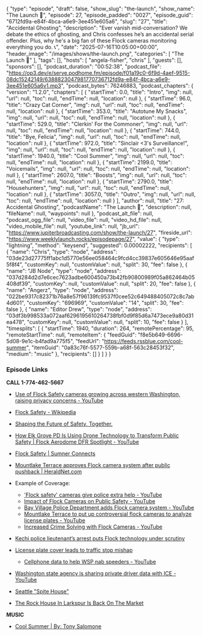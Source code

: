 {
  "type": "episode",
  "draft": false,
  "show_slug": "the-launch",
  "show_name": "The Launch 🚀",
  "episode": 27,
  "episode_padded": "0027",
  "episode_guid": "6712fd9a-e84f-4bca-a6e9-3ee451e605a6",
  "slug": "27",
  "title": "Accidental Ghosting",
  "description": "Ever vanish mid-conversation? We debate the ethics of ghosting, and Chris confesses he’s an accidental serial offender. Plus, why he's a big fan of these Flock cameras monitoring everything you do. 📞",
  "date": "2025-07-16T10:05:00+00:00",
  "header_image": "/images/shows/the-launch.png",
  "categories": [
    "The Launch 🚀"
  ],
  "tags": [],
  "hosts": [
    "angela-fisher",
    "chris"
  ],
  "guests": [],
  "sponsors": [],
  "podcast_duration": "00:52:38",
  "podcast_file": "https://op3.dev/e/serve.podhome.fm/episode/f01a19c0-6f9d-4aef-9515-08dc15242149/6388823047981770736712fd9a-e84f-4bca-a6e9-3ee451e605a6v1.mp3",
  "podcast_bytes": 76246883,
  "podcast_chapters": {
    "version": "1.2.0",
    "chapters": [
      {
        "startTime": 0.0,
        "title": "Intro",
        "img": null,
        "url": null,
        "toc": null,
        "endTime": null,
        "location": null
      },
      {
        "startTime": 96.0,
        "title": "Crazy Cat Corner",
        "img": null,
        "url": null,
        "toc": null,
        "endTime": null,
        "location": null
      },
      {
        "startTime": 353.0,
        "title": "Autotune My Snacks",
        "img": null,
        "url": null,
        "toc": null,
        "endTime": null,
        "location": null
      },
      {
        "startTime": 529.0,
        "title": "Clerkin' For the Commoner",
        "img": null,
        "url": null,
        "toc": null,
        "endTime": null,
        "location": null
      },
      {
        "startTime": 744.0,
        "title": "Bye, Felicia",
        "img": null,
        "url": null,
        "toc": null,
        "endTime": null,
        "location": null
      },
      {
        "startTime": 972.0,
        "title": "Sinclair <3's Surveillance!",
        "img": null,
        "url": null,
        "toc": null,
        "endTime": null,
        "location": null
      },
      {
        "startTime": 1940.0,
        "title": "Cool Summer",
        "img": null,
        "url": null,
        "toc": null,
        "endTime": null,
        "location": null
      },
      {
        "startTime": 2199.0,
        "title": "Voicemails",
        "img": null,
        "url": null,
        "toc": null,
        "endTime": null,
        "location": null
      },
      {
        "startTime": 2607.0,
        "title": "Boosts",
        "img": null,
        "url": null,
        "toc": null,
        "endTime": null,
        "location": null
      },
      {
        "startTime": 2790.0,
        "title": "Househunters",
        "img": null,
        "url": null,
        "toc": null,
        "endTime": null,
        "location": null
      },
      {
        "startTime": 3057.0,
        "title": "Outro",
        "img": null,
        "url": null,
        "toc": null,
        "endTime": null,
        "location": null
      }
    ],
    "author": null,
    "title": "27: Accidental Ghosting",
    "podcastName": "The Launch 🚀",
    "description": null,
    "fileName": null,
    "waypoints": null
  },
  "podcast_alt_file": null,
  "podcast_ogg_file": null,
  "video_file": null,
  "video_hd_file": null,
  "video_mobile_file": null,
  "youtube_link": null,
  "jb_url": "https://www.jupiterbroadcasting.com/show/the-launch/27",
  "fireside_url": "https://www.weeklylaunch.rocks/episodepage/27",
  "value": {
    "type": "lightning",
    "method": "keysend",
    "suggested": 0.00002222,
    "recipients": [
      {
        "name": "Chris",
        "type": "node",
        "address": "03de23d27775ff1abc1d5770e56ee058464c9fcd4cc39837e605646e95aaf5f8f4",
        "customKey": null,
        "customValue": null,
        "split": 30,
        "fee": false
      },
      {
        "name": "JB Node",
        "type": "node",
        "address": "037d284d2d7e6cec7623adbe600450a73b42fb90800989f05a862464b05408df39",
        "customKey": null,
        "customValue": null,
        "split": 20,
        "fee": false
      },
      {
        "name": "Angerz",
        "type": "node",
        "address": "022be9317c82371b76a8e57f96139fc9537f0cee52c649488405072c8c7ab4d601",
        "customKey": "696969",
        "customValue": "14",
        "split": 30,
        "fee": false
      },
      {
        "name": "Editor Drew",
        "type": "node",
        "address": "03df3b998533a072aaf6296195610264738fbf0d9f85d6a7473ece9a80d31ea478",
        "customKey": null,
        "customValue": null,
        "split": 10,
        "fee": false
      }
    ],
    "timesplits": [
      {
        "startTime": 1940,
        "duration": 264,
        "remotePercentage": 95,
        "remoteStartTime": null,
        "remoteItem": {
          "feedGuid": "f8e5b649-6696-5d08-9e1c-b4fad9a775f5",
          "feedUrl": "https://feeds.rssblue.com/cool-summer",
          "itemGuid": "0a83c76f-5577-559b-a68f-563c28453f32",
          "medium": "music"
        },
        "recipients": []
      }
    ]
  }
}


### Episode Links

**CALL 1-774-462-5667**

* [Use of Flock Safety cameras growing across western Washington, raising privacy concerns - YouTube](https://www.youtube.com/watch?v=aBokgEhjXaQ)
* [Flock Safety - Wikipedia](https://en.wikipedia.org/wiki/Flock_Safety)
* [Shaping the Future of Safety, Together.](https://www.flocksafety.com/)
* [How Elk Grove PD Is Using Drone Technology to Transform Public Safety | Flock Aerodome DFR Spotlight - YouTube](https://youtu.be/_Vo7VcFKDk8?si=gGNvgzYDLZPqxioO)
* [Flock Safety | Sumner Connects](https://connects.sumnerwa.gov/flock-safety)
* [Mountlake Terrace approves Flock camera system after public pushback | HeraldNet.com](https://www.heraldnet.com/news/mountlake-terrace-approves-flock-camera-system-after-public-pushback/)
* Example of Coverage:

  * ['Flock safety' cameras give police extra help - YouTube](https://www.youtube.com/watch?v=bZdzBqfV9qk)
  * [Impact of Flock Cameras on Public Safety - YouTube](https://www.youtube.com/watch?v=X0KxAmvkNdA)
  * [Bay Village Police Department adds Flock camera system - YouTube](https://www.youtube.com/watch?v=Dp-KdSrCA6E)
  * [Mountlake Terrace to put up controversial flock cameras to analyze license plates - YouTube](https://www.youtube.com/watch?v=wMZR-3iSB60)
  * [Increased Crime Solving with Flock Cameras - YouTube](https://www.youtube.com/watch?v=U8swmrbofBE)

* [Kechi police lieutenant’s arrest puts Flock technology under scrutiny](https://www.kwch.com/2022/11/04/kechi-police-lieutenants-arrest-puts-flock-technology-under-scrutiny/)
* [License plate cover leads to traffic stop mishap](https://www.koat.com/article/espanola-police-license-plate-stolen-cover-traffic-stop/45361740)

  * [Cellphone data to help WSP nab speeders - YouTube](https://www.youtube.com/watch?v=-FYpHPVTjQ0)

* [Washington state agency is sharing private driver data with ICE - YouTube](https://youtu.be/xjBF9ALS3Bs?si=NidrlkQ5IcVIR5lx)
* [Seattle "Spite House"](https://zillowgonewild.com/seattle-montlake-spite-house/)
* [The Rock House In Larkspur Is Back On The Market ](https://zillowgonewild.com/rock-house-larkspur/)

**MUSIC**

* [Cool Summer | By: Tony Salomone](https://podcastindex.org/podcast/6960746?episode=24897318548)
